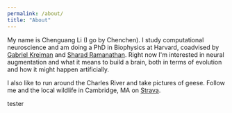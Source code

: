 ```yaml
---
permalink: /about/
title: "About"
---
```


My name is Chenguang Li (I go by Chenchen). I study computational neuroscience and am doing a PhD in Biophysics at Harvard, coadvised by [Gabriel Kreiman](https://klab.tch.harvard.edu/) and [Sharad Ramanathan](https://ramanathanbiophysics.seas.harvard.edu/). Right now I'm interested in neural augmentation and what it means to build a brain, both in terms of evolution and how it might happen artificially. 

I also like to run around the Charles River and take pictures of geese. Follow me and the local wildlife in Cambridge, MA on [Strava](https://www.strava.com/athletes/69613837).

tester
<link rel="stylesheet" href="https://cdnjs.cloudflare.com/ajax/libs/font-awesome/4.7.0/css/font-awesome.min.css">